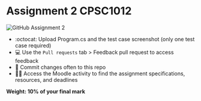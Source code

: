 # Assignment 2 CPSC1012
![GitHub Assignment 2](https://schellenbergers3bucket.s3.us-west-2.amazonaws.com/NAIT+assets/CPSC1012+Assignment+2.png)

* :octocat:  Upload Program.cs and the test case screenshot (only one test case required)
* 💻 Use the `Pull requests` tab > Feedback pull request to access feedback
* 📂 Commit changes often to this repo
* 👩‍🎓 Access the Moodle activity to find the assignment specifications, resources, and deadlines

**Weight: 10% of your final mark**
